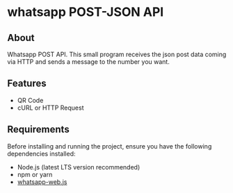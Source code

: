# whatsapp POST-JSON API


## About
Whatsapp POST API. This small program receives the json post data coming via HTTP and sends a message to the number you want.

## Features
- QR Code
- cURL or HTTP Request


## Requirements
Before installing and running the project, ensure you have the following dependencies installed:

- Node.js (latest LTS version recommended)
- npm or yarn
- [whatsapp-web.js](https://github.com/pedroslopez/whatsapp-web.js)


